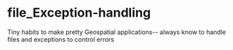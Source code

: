 # file_Exception-handling
Tiny habits to make pretty Geospatial applications-- always know to handle files and exceptions to control errors
